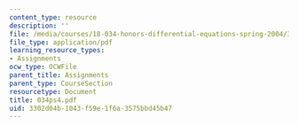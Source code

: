 ```yaml
---
content_type: resource
description: ''
file: /media/courses/18-034-honors-differential-equations-spring-2004/3302d04b1043f59e1f6a3575bbd45b47_034ps4.pdf
file_type: application/pdf
learning_resource_types:
- Assignments
ocw_type: OCWFile
parent_title: Assignments
parent_type: CourseSection
resourcetype: Document
title: 034ps4.pdf
uid: 3302d04b-1043-f59e-1f6a-3575bbd45b47
---
```

